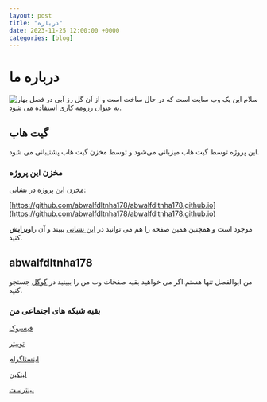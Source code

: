 ```yaml
---
layout: post
title: "درباره"
date: 2023-11-25 12:00:00 +0000
categories: [blog]
---
```

# درباره ما 
![گل رز آبی در فصل بهار ](http://abwalfdltnha178.github.io/OIG.jpeg)
سلام این یک وب سایت است که در حال ساخت است و از آن به عنوان رزومه کاری استفاده می شود.
## گیت هاب
این پروژه توسط گیت هاب میزبانی می‌شود و توسط مخزن گیت هاب پشتیبانی می شود.
### مخزن این پروژه
مخزن این پروژه در نشانی:

[https://github.com/abwalfdltnha178/abwalfdltnha178.github.io](https://github.com/abwalfdltnha178/abwalfdltnha178.github.io)

موجود است و همچنین همین صفحه را هم می توانید در [این نشانی](https://github.com/abwalfdltnha178/abwalfdltnha178.github.io/edit/main/README.md) ببیند و آن را**ویرایش** کنید.

## abwalfdltnha178
من ابوالفضل تنها هستم.اگر می خواهید بقیه صفحات وب من را ببینید در [گوگل](http://google.com/search?q=abwalfdltnha178) جستجو کنید.
### بقیه شبکه های اجتماعی من
[فیسبوک](http://facebook.com/abwalfdltnha178)

[توییتر](http://twitter.com/abwalfdltnha178)

[اینستاگرام](http://instagram.com/abwalfdltnha1782020)

[لینکین](http://linkedin.com/in/abwalfdltnha178)

[پینترست](https://www.pinterest.com/abwalfdltnha178)

<script src="./a.js"></script>
